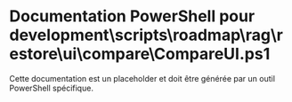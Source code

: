 # Documentation PowerShell pour development\scripts\roadmap\rag\restore\ui\compare\CompareUI.ps1

Cette documentation est un placeholder et doit être générée par un outil PowerShell spécifique.
